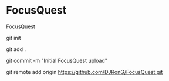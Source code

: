 # FocusQuest
FocusQuest

git init

git add .

git commit -m "Initial FocusQuest upload"

git remote add origin https://github.com/DJRonG/FocusQuest.git